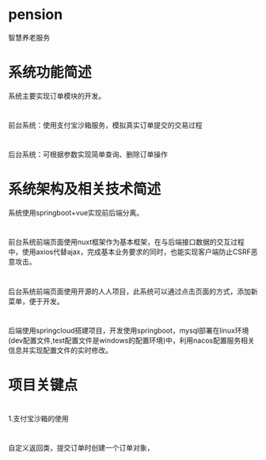 # pension
智慧养老服务

# 系统功能简述
系统主要实现订单模块的开发。
# 
前台系统：使用支付宝沙箱服务，模拟真实订单提交的交易过程
#
后台系统：可根据参数实现简单查询、删除订单操作
# 系统架构及相关技术简述
系统使用springboot+vue实现前后端分离。
#
前台系统前端页面使用nuxt框架作为基本框架，在与后端接口数据的交互过程中，使用axios代替ajax，完成基本业务要求的同时，也能实现客户端防止CSRF恶意攻击。
#
后台系统前端页面使用开源的人人项目，此系统可以通过点击页面的方式，添加新菜单，便于开发。
#
后端使用springcloud搭建项目，开发使用springboot，mysql部署在linux环境(dev配置文件,test配置文件是windows的配置环境)中，利用nacos配置服务相关信息并实现配置文件的实时修改。
# 项目关键点
#
1.支付宝沙箱的使用
# 
自定义返回类，提交订单时创建一个订单对象，

